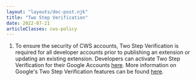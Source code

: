 ```yaml
---
layout: "layouts/doc-post.njk"
title: "Two Step Verification"
date: 2022-07-21
articleClasses: cws-policy
---
```


1. To ensure the security of CWS accounts, Two Step Verification is required for all developer
   accounts prior to publishing an extension or updating an existing extension. Developers can
   activate Two Step Verification for their Google Accounts [here][enroll]. More information on
   Google's Two Step Verification features can be found [here][two-step].

[enroll]: https://myaccount.google.com/security/signinoptions/two-step-verification/enroll-welcome
[two-step]: https://www.google.com/landing/2step/

